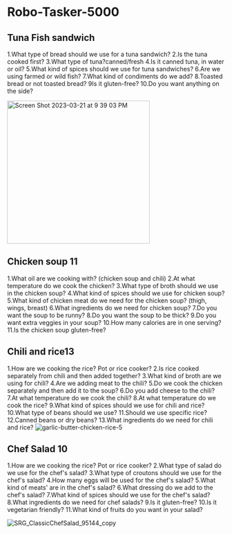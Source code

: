 # Robo-Tasker-5000

## Tuna Fish sandwich 
1.What type of bread should we use for a tuna sandwich?
2.Is the tuna cooked first?
3.What type of tuna?canned/fresh
4.Is it canned tuna, in water or oil?
5.What kind of spices should we use for tuna sandwiches?
6.Are we using farmed or wild fish?
7.What kind of condiments do we add?
8.Toasted bread or not toasted bread?
9Is it gluten-free?
10.Do you want anything on the side?

<img width="330" alt="Screen Shot 2023-03-21 at 9 39 03 PM" src="https://user-images.githubusercontent.com/127261045/226803773-c5a828fd-f491-4654-be88-e5b2aae7455d.png">



## Chicken soup 11
1.What oil are we cooking with? (chicken soup and chili)
2.At what temperature do we cook the chicken?
3.What type of broth should we use in the chicken soup?
4.What kind of spices should we use for chicken soup?
5.What kind of chicken meat do we need for the chicken soup? (thigh, wings, breast)
6.What ingredients do we need for chicken soup?
7.Do you want the soup to be runny?
8.Do you want the soup to be thick?
9.Do you want extra veggies in your soup?
10.How many calories are in one serving?
11.Is the chicken soup gluten-free?




## Chili and rice13

1.How are we cooking the rice? Pot or rice cooker?
2.Is rice cooked separately from chili and then added together?
3.What kind of broth are we using for chili?
4.Are we adding meat to the chili?
5.Do we cook the chicken separately and then add it to the soup?
6.Do you add cheese to the chili?
7.At what temperature do we cook the chili?
8.At what temperature do we cook the rice?
9.What kind of spices should we use for chili and rice?
10.What type of beans should we use?
11.Should we use specific rice?
12.Canned beans or dry beans?
13.What ingredients do we need for chili and rice?
![garlic-butter-chicken-rice-5](https://user-images.githubusercontent.com/127354647/226792394-8ee7d15c-125e-4393-bfba-cb0e1498e947.jpg)

## Chef Salad 10
1.How are we cooking the rice? Pot or rice cooker?
2.What type of salad do we use for the chef's salad?
3.What type of croutons should we use for the chef's salad?
4.How many eggs will be used for the chef's salad?
5.What kind of meats' are in the chef's salad?
6.What dressing do we add to the chef's salad?
7.What kind of spices should we use for the chef's salad?
8.What ingredients do we need for chef salads?
9.Is it gluten-free?
10.Is it vegetarian friendly?
11.What kind of fruits do you want in your salad?


![SRG_ClassicChefSalad_95144_copy](https://user-images.githubusercontent.com/127354647/226792658-d6883f1b-bfcd-4b9e-b25f-6b4a33d312f5.jpg)
